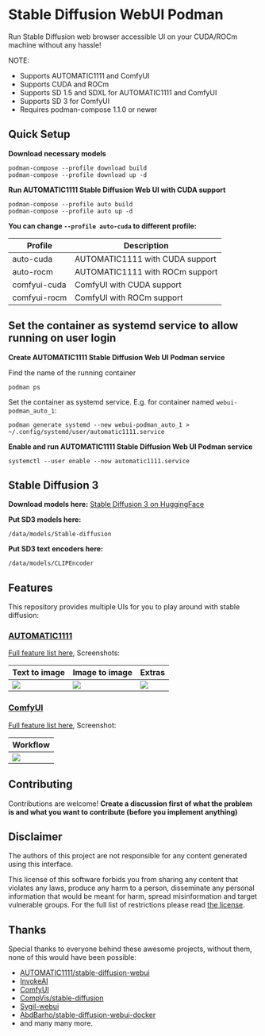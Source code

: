 # Stable Diffusion WebUI Podman

Run Stable Diffusion web browser accessible UI on your CUDA/ROCm machine without any hassle!

NOTE:
- Supports AUTOMATIC1111 and ComfyUI
- Supports CUDA and ROCm
- Supports SD 1.5 and SDXL for AUTOMATIC1111 and ComfyUI
- Supports SD 3 for ComfyUI
- Requires podman-compose 1.1.0 or newer

## Quick Setup

**Download necessary models**
```
podman-compose --profile download build
podman-compose --profile download up -d
```

**Run AUTOMATIC1111 Stable Diffusion Web UI with CUDA support**
```
podman-compose --profile auto build
podman-compose --profile auto up -d

```

**You can change `--profile auto-cuda` to different profile:**

| Profile    | Description |
|--------------|---------------------------------|
| auto-cuda    | AUTOMATIC1111 with CUDA support |
| auto-rocm    | AUTOMATIC1111 with ROCm support |
| comfyui-cuda | ComfyUI with CUDA support       |
| comfyui-rocm | ComfyUI with ROCm support       |

## Set the container as systemd service to allow running on user login

**Create AUTOMATIC1111 Stable Diffusion Web UI Podman service**

Find the name of the running container

```
podman ps
```

Set the container as systemd service. E.g. for container named `webui-podman_auto_1`:

```
podman generate systemd --new webui-podman_auto_1 > ~/.config/systemd/user/automatic1111.service
```

**Enable and run AUTOMATIC1111 Stable Diffusion Web UI Podman service**
```
systemctl --user enable --now automatic1111.service
```

## Stable Diffusion 3

**Download models here:**
[Stable Diffusion 3 on HuggingFace](https://huggingface.co/stabilityai/stable-diffusion-3-medium)

**Put SD3 models here:**
```
/data/models/Stable-diffusion
```

**Put SD3 text encoders here:**
```
/data/models/CLIPEncoder
```

## Features

This repository provides multiple UIs for you to play around with stable diffusion:

### [AUTOMATIC1111](https://github.com/AUTOMATIC1111/stable-diffusion-webui)

[Full feature list here](https://github.com/AUTOMATIC1111/stable-diffusion-webui-feature-showcase), Screenshots:

| Text to image                                                                                              | Image to image                                                                                             | Extras                                                                                                     |
| ---------------------------------------------------------------------------------------------------------- | ---------------------------------------------------------------------------------------------------------- | ---------------------------------------------------------------------------------------------------------- |
| ![](https://user-images.githubusercontent.com/24505302/189541954-46afd772-d0c8-4005-874c-e2eca40c02f2.jpg) | ![](https://user-images.githubusercontent.com/24505302/189541956-5b528de7-1b5d-479f-a1db-d3f5a53afc59.jpg) | ![](https://user-images.githubusercontent.com/24505302/189541957-cf78b352-a071-486d-8889-f26952779a61.jpg) |

### [ComfyUI](https://github.com/comfyanonymous/ComfyUI)

[Full feature list here](https://github.com/comfyanonymous/ComfyUI#features), Screenshot:

| Workflow                                                                         |
| -------------------------------------------------------------------------------- |
| ![](https://github.com/comfyanonymous/ComfyUI/raw/master/comfyui_screenshot.png) |

## Contributing

Contributions are welcome! **Create a discussion first of what the problem is and what you want to contribute (before you implement anything)**

## Disclaimer

The authors of this project are not responsible for any content generated using this interface.

This license of this software forbids you from sharing any content that violates any laws, produce any harm to a person, disseminate any personal information that would be meant for harm, spread misinformation and target vulnerable groups. For the full list of restrictions please read [the license](./LICENSE).

## Thanks

Special thanks to everyone behind these awesome projects, without them, none of this would have been possible:

- [AUTOMATIC1111/stable-diffusion-webui](https://github.com/AUTOMATIC1111/stable-diffusion-webui)
- [InvokeAI](https://github.com/invoke-ai/InvokeAI)
- [ComfyUI](https://github.com/comfyanonymous/ComfyUI)
- [CompVis/stable-diffusion](https://github.com/CompVis/stable-diffusion)
- [Sygil-webui](https://github.com/Sygil-Dev/sygil-webui)
- [AbdBarho/stable-diffusion-webui-docker](https://github.com/AbdBarho/stable-diffusion-webui-docker)
- and many many more.
